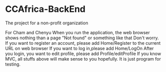 # CCAfrica-BackEnd
The project for a non-profit organization

For Cham and Chenyu
When you run the application, the web browser shows nothing than a page "Not found" or something like that
Don't worry. If you want to register an account, please add Home/Register to the current URL on web browser
If you want to log in,please add Home/LogOn
After you login, you want to edit profile, please add Profile/editProfile
If you know MVC, all stuffs above will make sense to you hopefully. It is just program for testing. 

